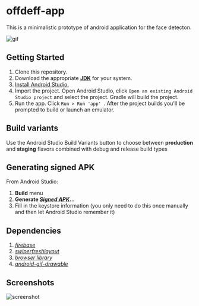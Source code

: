 # offdeff-app

This is a minimalistic prototype of android application for the face detecton.

![gif](https://github.com/HacKP-CyberDome/offdeff-app/blob/master/Shots/gif.gif)

## Getting Started

1. Clone this repository.
2. Download the appropriate **[JDK](https://www.oracle.com/in/java/technologies/javase-downloads.html)** for your system.
3. [Install Android Studio.](https://developer.android.com/sdk/index.html)
4. Import the project. Open Android Studio, click ```Open an existing Android Studio project``` and select the project. Gradle will build the project.
5. Run the app. Click ```Run > Run 'app' ```. After the project builds you'll be prompted to build or launch an emulator.

## Build variants

Use the Android Studio Build Variants button to choose between **production** and **staging** flavors combined with debug and release build types

## Generating signed APK

From Android Studio:
1. **Build** menu
2. **Generate *[Signed APK](https://developer.android.com/studio/publish/app-signing)*...**
3. Fill in the keystore information (you only need to do this once manually and then let Android Studio remember it)

## Dependencies

1. *[firebase](https://firebase.google.com/)*
2. *[swiperfreshlayout](https://developer.android.com/training/swipe/add-swipe-interface)*
3. *[browser library](https://developer.android.com/jetpack/androidx/releases/browser)*
4. *[android-gif-drawable](https://github.com/koral--/android-gif-drawable)*

## Screenshots

![screenshot](https://github.com/HacKP-CyberDome/offdeff-app/blob/master/Shots/shot1.jpg)
